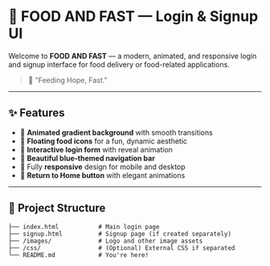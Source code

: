 # 🍔 FOOD AND FAST — Login & Signup UI

Welcome to **FOOD AND FAST** — a modern, animated, and responsive login and signup interface for food delivery or food-related applications.

> 🚀 "Feeding Hope, Fast."

---

## ✨ Features

- 🌈 **Animated gradient background** with smooth transitions
- 🍟 **Floating food icons** for a fun, dynamic aesthetic
- 🔐 **Interactive login form** with reveal animation
- 🎨 **Beautiful blue-themed navigation bar**
- 📱 Fully **responsive** design for mobile and desktop
- 🏡 **Return to Home button** with elegant animations

---

## 📂 Project Structure

```plaintext
├── index.html           # Main login page
├── signup.html          # Signup page (if created separately)
├── /images/             # Logo and other image assets
├── /css/                # (Optional) External CSS if separated
└── README.md            # You're here!
